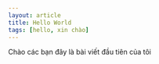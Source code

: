 ```yaml
---
layout: article
title: Hello World
tags: [hello, xin chào]
---
```

Chào các bạn đây là bài viết đầu tiên của tôi
